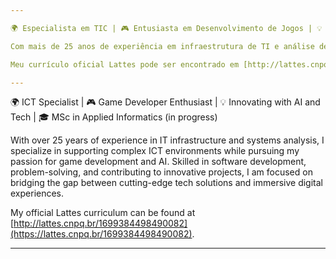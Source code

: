 ```yaml
---

🌍 Especialista em TIC | 🎮 Entusiasta em Desenvolvimento de Jogos | 💡 Inovando com IA e Tecnologia | 🎓 Mestrado em Informática Aplicada (em andamento)

Com mais de 25 anos de experiência em infraestrutura de TI e análise de sistemas, atuo no suporte a ambientes complexos de TIC, enquanto sigo minha paixão por desenvolvimento de jogos e IA. Hábil em desenvolvimento de software, resolução de problemas e colaboração em projetos inovadores, meu foco é unir soluções tecnológicas de ponta com experiências digitais imersivas.

Meu currículo oficial Lattes pode ser encontrado em [http://lattes.cnpq.br/1699384498490082](https://lattes.cnpq.br/1699384498490082).

---
```


🌍 ICT Specialist | 🎮 Game Developer Enthusiast | 💡 Innovating with AI and Tech | 🎓 MSc in Applied Informatics (in progress)

With over 25 years of experience in IT infrastructure and systems analysis, I specialize in supporting complex ICT environments while pursuing my passion for game development and AI. Skilled in software development, problem-solving, and contributing to innovative projects, I am focused on bridging the gap between cutting-edge tech solutions and immersive digital experiences.

My official Lattes curriculum can be found at [http://lattes.cnpq.br/1699384498490082](https://lattes.cnpq.br/1699384498490082).

---
